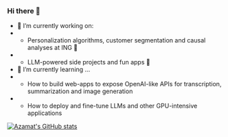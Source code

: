 ### Hi there 👋
- 🔭 I’m currently working on:
- - Personalization algorithms, customer segmentation and causal analyses at ING 🦁 
- - LLM-powered side projects and fun apps 🤖
- 🌱 I’m currently learning ...
- - How to build web-apps to expose OpenAI-like APIs for transcription, summarization and image generation
- - How to deploy and fine-tune LLMs and other GPU-intensive applications

[![Azamat's GitHub stats](https://github-readme-stats.vercel.app/api?username=azamatomu)](https://github.com/anuraghazra/github-readme-stats)

<!--
**azamatomu/azamatomu** is a ✨ _special_ ✨ repository because its `README.md` (this file) appears on your GitHub profile.

Here are some ideas to get you started:

- 🔭 I’m currently working on ...
- 🌱 I’m currently learning ...
- 👯 I’m looking to collaborate on ...
- 🤔 I’m looking for help with ...
- 💬 Ask me about ...
- 📫 How to reach me: ...
- 😄 Pronouns: ...
- ⚡ Fun fact: ...
-->
